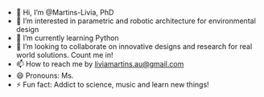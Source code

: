 - 👋 Hi, I’m @Martins-Livia, PhD
- 👀 I’m interested in parametric and robotic architecture for environmental design
- 🌱 I’m currently learning Python
- 💞️ I’m looking to collaborate on innovative designs and research for real world solutions. Count me in!
- 📫 How to reach me by liviamartins.au@gmail.com
- 😄 Pronouns: Ms.
- ⚡ Fun fact: Addict to science, music and learn new things!

<!---
Martins-Livia/Martins-Livia is a ✨ special ✨ repository because its `README.md` (this file) appears on your GitHub profile.
You can click the Preview link to take a look at your changes.
--->
